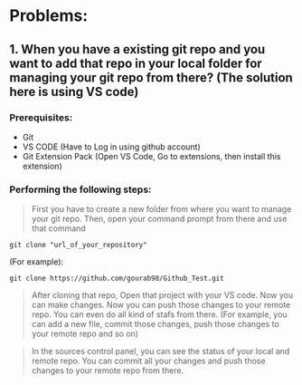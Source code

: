 # Problems:

## 1. When you have a existing git repo and you want to add that repo in your local folder for managing your git repo from there? (The solution here is using VS code)

### Prerequisites:
* Git
* VS CODE (Have to Log in using github account)
* Git Extension Pack (Open VS Code, Go to extensions, then install this extension)
### Performing the following steps:

> First you have to create a new folder from where you want to manage your git repo. Then, open your command prompt from there and use that command 
```
git clone "url_of_your_repository"
```
(For example):

```
git clone https://github.com/gourab98/Github_Test.git
```

> After cloning that repo, Open that project with your VS code. Now you can make changes. Now you can push those changes to your remote repo. You can even do all kind of stafs from there. (For example, you can add a new file, commit those changes, push those changes to your remote repo and so on)

> In the sources control panel, you can see the status of your local and remote repo. You can commit all your changes and push those changes to your remote repo from there.
